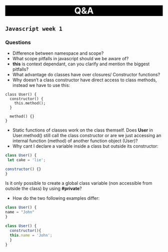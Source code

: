 <h1 style = "text-align: center;background-color:black; color: white;">Q&A</h1>

## `Javascript week 1`

### Questions

- Difference between namespace and scope?
- What scope pitfalls in javascript should we be aware of?
- **this** is context dependant, can you clarify and mention the biggest pitfalls?
- What advantage do classes have over closures/ Constructor functions?
- Why doesn’t a class constructor have direct access to class methods, instead we have to use this:

```avascript
class User() {
  constructor() {
    this.method();
  }

  method() {}
}
```

- Static functions of classes work on the class themself. Does **User** in User.method() still call the class constructor or are we just accessing an internal function (method) of another function object (User)?
- Why cant I declare a variable inside a class but outside its constructor:

```javascript
class User() {
 let cake = 'lie';

constructor() {}
}
```

Is it only possible to create a global class variable (non accessible from outside the class) by using **#private**?

- How do the two following examples differ:

```javascript
class User() {
name = "John"
}
```

```javascript
class User() {
  constructor(){
  this.name = 'John';
  }
}
```
